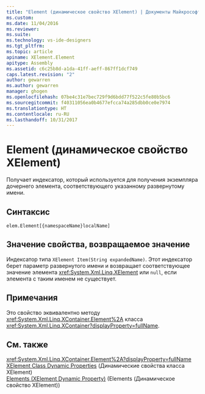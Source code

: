 ```yaml
---
title: "Element (динамическое свойство XElement) | Документы Майкрософт"
ms.custom: 
ms.date: 11/04/2016
ms.reviewer: 
ms.suite: 
ms.technology: vs-ide-designers
ms.tgt_pltfrm: 
ms.topic: article
apiname: XElement.Element
apitype: Assembly
ms.assetid: c6c25b8d-a1da-41ff-aeff-867ff1dcf749
caps.latest.revision: "2"
author: gewarren
ms.author: gewarren
manager: ghogen
ms.openlocfilehash: 07be4c31e7bec729f9d6bdd77f522c5fe80b5bc6
ms.sourcegitcommit: f40311056ea0b4677efcca74a285dbb0ce0e7974
ms.translationtype: HT
ms.contentlocale: ru-RU
ms.lasthandoff: 10/31/2017
---
```

# <a name="element-xelement-dynamic-property"></a>Element (динамическое свойство XElement)
Получает индексатор, который используется для получения экземпляра дочернего элемента, соответствующего указанному развернутому имени.  
  
## <a name="syntax"></a>Синтаксис  
  
```  
elem.Element[{namespaceName}localName]  
```  
  
## <a name="property-valuereturn-value"></a>Значение свойства, возвращаемое значение  
 Индексатор типа `XElement Item(String expandedName)`. Этот индексатор берет параметр развернутого имени и возвращает соответствующее значение элемента <xref:System.Xml.Linq.XElement> или `null`, если элемента с таким именем не существует.  
  
## <a name="remarks"></a>Примечания  
 Это свойство эквивалентно методу <xref:System.Xml.Linq.XContainer.Element%2A> класса <xref:System.Xml.Linq.XContainer?displayProperty=fullName>.  
  
## <a name="see-also"></a>См. также  
 <xref:System.Xml.Linq.XContainer.Element%2A?displayProperty=fullName>   
 [XElement Class Dynamic Properties](../designers/xelement-class-dynamic-properties.md)  (Динамические свойства класса XElement)  
 [Elements (XElement Dynamic Property)](../designers/elements-xelement-dynamic-property.md) (Elements (Динамическое свойство XElement))